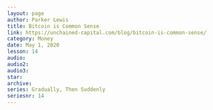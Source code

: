 ```yaml
---
layout: page
author: Parker Lewis
title: Bitcoin is Common Sense
link: https://unchained-capital.com/blog/bitcoin-is-common-sense/
category: Money
date: May 1, 2020
lesson: 14
audio: 
audio2: 
audio3: 
star: 
archive: 
series: Gradually, Then Suddenly
seriesnr: 14
---
```

